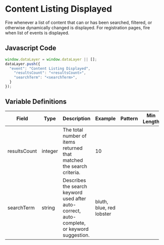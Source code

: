 # Content Listing Displayed

Fire whenever a list of content that can or has been searched, filtered, or otherwise dynamically changed is displayed. For registration pages, fire when list of events is displayed.

## Javascript Code

```js
window.dataLayer = window.dataLayer || [];
dataLayer.push({
  "event": "Content Listing Displayed",
    "resultsCount": "<resultsCount>",
    "searchTerm": "<searchTerm>",
  }
});
```

## Variable Definitions

|Field|Type|Description|Example|Pattern|Min Length|Max Length|Minimum|Maximum|Multiple Of|
| --- | --- | --- | --- | --- | --- | --- | --- | --- | --- |
|resultsCount|integer|The total number of items returned that matched the search criteria.|10|
|searchTerm|string|Describes the search keyword used after auto-correct, auto-complete, or keyword suggestion.|bluth, blue, red lobster|